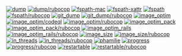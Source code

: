 [![dump](https://img.shields.io/github/workflow/status/toy/dump/check/master?label=dump)](https://github.com/toy/dump/actions/workflows/check.yml)
[![dump/rubocop](https://img.shields.io/github/workflow/status/toy/dump/rubocop/master?label=dump/rubocop)](https://github.com/toy/dump/actions/workflows/rubocop.yml)
[![fspath-mac](https://img.shields.io/github/workflow/status/toy/fspath-mac/check/master?label=fspath-mac)](https://github.com/toy/fspath-mac/actions/workflows/check.yml)
[![fspath-xattr](https://img.shields.io/github/workflow/status/toy/fspath-xattr/check/master?label=fspath-xattr)](https://github.com/toy/fspath-xattr/actions/workflows/check.yml)
[![fspath](https://img.shields.io/github/workflow/status/toy/fspath/check/master?label=fspath)](https://github.com/toy/fspath/actions/workflows/check.yml)
[![fspath/rubocop](https://img.shields.io/github/workflow/status/toy/fspath/rubocop/master?label=fspath/rubocop)](https://github.com/toy/fspath/actions/workflows/rubocop.yml)
[![git_dump](https://img.shields.io/github/workflow/status/toy/git_dump/check/master?label=git_dump)](https://github.com/toy/git_dump/actions/workflows/check.yml)
[![git_dump/rubocop](https://img.shields.io/github/workflow/status/toy/git_dump/rubocop/master?label=git_dump/rubocop)](https://github.com/toy/git_dump/actions/workflows/rubocop.yml)
[![image_optim](https://img.shields.io/github/workflow/status/toy/image_optim/check/master?label=image_optim)](https://github.com/toy/image_optim/actions/workflows/check.yml)
[![image_optim/codeql](https://img.shields.io/github/workflow/status/toy/image_optim/codeql/master?label=image_optim/codeql)](https://github.com/toy/image_optim/actions/workflows/codeql.yml)
[![image_optim/rubocop](https://img.shields.io/github/workflow/status/toy/image_optim/rubocop/master?label=image_optim/rubocop)](https://github.com/toy/image_optim/actions/workflows/rubocop.yml)
[![image_optim_pack](https://img.shields.io/github/workflow/status/toy/image_optim_pack/check/master?label=image_optim_pack)](https://github.com/toy/image_optim_pack/actions/workflows/check.yml)
[![image_optim_pack/rubocop](https://img.shields.io/github/workflow/status/toy/image_optim_pack/rubocop/master?label=image_optim_pack/rubocop)](https://github.com/toy/image_optim_pack/actions/workflows/rubocop.yml)
[![image_optim_rails](https://img.shields.io/github/workflow/status/toy/image_optim_rails/check/master?label=image_optim_rails)](https://github.com/toy/image_optim_rails/actions/workflows/check.yml)
[![image_optim_rails/rubocop](https://img.shields.io/github/workflow/status/toy/image_optim_rails/rubocop/master?label=image_optim_rails/rubocop)](https://github.com/toy/image_optim_rails/actions/workflows/rubocop.yml)
[![image_size](https://img.shields.io/github/workflow/status/toy/image_size/check/master?label=image_size)](https://github.com/toy/image_size/actions/workflows/check.yml)
[![image_size/rubocop](https://img.shields.io/github/workflow/status/toy/image_size/rubocop/master?label=image_size/rubocop)](https://github.com/toy/image_size/actions/workflows/rubocop.yml)
[![in_threads](https://img.shields.io/github/workflow/status/toy/in_threads/check/master?label=in_threads)](https://github.com/toy/in_threads/actions/workflows/check.yml)
[![in_threads/rubocop](https://img.shields.io/github/workflow/status/toy/in_threads/rubocop/master?label=in_threads/rubocop)](https://github.com/toy/in_threads/actions/workflows/rubocop.yml)
[![phamilie](https://img.shields.io/github/workflow/status/toy/phamilie/check/master?label=phamilie)](https://github.com/toy/phamilie/actions/workflows/check.yml)
[![progress](https://img.shields.io/github/workflow/status/toy/progress/check/master?label=progress)](https://github.com/toy/progress/actions/workflows/check.yml)
[![progress/rubocop](https://img.shields.io/github/workflow/status/toy/progress/rubocop/master?label=progress/rubocop)](https://github.com/toy/progress/actions/workflows/rubocop.yml)
[![restartable](https://img.shields.io/github/workflow/status/toy/restartable/check/master?label=restartable)](https://github.com/toy/restartable/actions/workflows/check.yml)
[![restartable/rubocop](https://img.shields.io/github/workflow/status/toy/restartable/rubocop/master?label=restartable/rubocop)](https://github.com/toy/restartable/actions/workflows/rubocop.yml)
